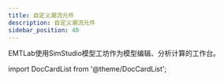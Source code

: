 ```yaml
---
title: 自定义潮流元件
description: 自定义潮流元件
sidebar_position: 40
---
```


EMTLab使用SimStudio模型工坊作为模型编辑、分析计算的工作台。

import DocCardList from '@theme/DocCardList';

<DocCardList />